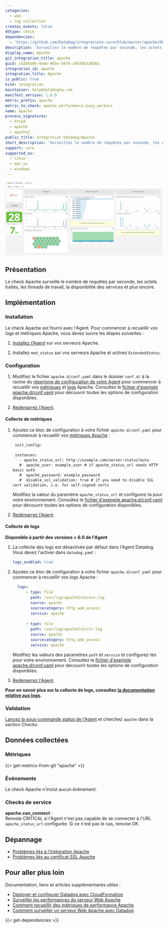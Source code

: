 ```yaml
---
categories:
  - web
  - log collection
creates_events: false
ddtype: check
dependencies:
  - 'https://github.com/DataDog/integrations-core/blob/master/apache/README.md'
description: 'Surveillez le nombre de requêtes par seconde, les octets traités, les threads de travail, la disponibilité et plus encore. more.'
display_name: Apache
git_integration_title: apache
guid: cb2b4a06-4ede-465e-9478-a45f8b32058a
integration_id: apache
integration_title: Apache
is_public: true
kind: integration
maintainer: help@datadoghq.com
manifest_version: 1.0.0
metric_prefix: apache.
metric_to_check: apache.performance.busy_workers
name: Apache
process_signatures:
  - httpd
  - apache
  - apache2
public_title: Intégration Datadog/Apache
short_description: 'Surveillez le nombre de requêtes par seconde, les octets traités, les threads de travail, la disponibilité et plus encore. and more.'
support: core
supported_os:
  - linux
  - mac_os
  - windows
---
```

![Dashboard Apache][1]

## Présentation

Le check Apache surveille le nombre de requêtes par seconde, les octets traités, les threads de travail, la disponibilité des services et plus encore.

## Implémentation
### Installation

Le check Apache est fourni avec l'Agent. Pour commencer à recueillir vos logs et métriques Apache, vous devez suivre les étapes suivantes :

1. [Installez l'Agent][2] sur vos serveurs Apache.

2. Installez `mod_status` sur vos serveurs Apache et activez `ExtendedStatus`.

### Configuration

1. Modifiez le fichier `apache.d/conf.yaml` dans le dossier `conf.d/` à la racine du [répertoire de configuration de votre Agent][3] pour commencer à recueillir vos [métriques](#collecte-de-metriques) et [logs](collecte-de-logs) Apache.
  Consultez le [fichier d'exemple apache.d/conf.yaml][4] pour découvrir toutes les options de configuration disponibles.

2. [Redémarrez l'Agent][5].

#### Collecte de métriques

1. Ajoutez ce bloc de configuration à votre fichier `apache.d/conf.yaml` pour commencer à recueillir vos [métriques Apache](#metriques) :

        init_config:

        instances:
          - apache_status_url: http://example.com/server-status?auto
          #  apache_user: example_user # if apache_status_url needs HTTP basic auth
          #  apache_password: example_password
          #  disable_ssl_validation: true # if you need to disable SSL cert validation, i.e. for self-signed certs

   Modifiez la valeur du paramètre `apache_status_url` et configurez-la pour votre environnement.
    Consultez le [fichier d'exemple apache.d/conf.yaml][4] pour découvrir toutes les options de configuration disponibles.

2.  [Redémarrez l'Agent][5].

#### Collecte de logs

**Disponible à partir des versions > 6.0 de l'Agent**

1. La collecte des logs est désactivée par défaut dans l'Agent Datadog. Vous devez l'activer dans `datadog.yaml` :

    ```yaml
    logs_enabled: true
    ```

2. Ajoutez ce bloc de configuration à votre fichier `apache.d/conf.yaml` pour commencer à recueillir vos logs Apache :

    ```yaml
      logs:
          - type: file
            path: /var/log/apache2/access.log
            source: apache
            sourcecategory: http_web_access
            service: apache

          - type: file
            path: /var/log/apache2/error.log
            source: apache
            sourcecategory: http_web_access
            service: apache
    ```

    Modifiez les valeurs des paramètres `path` et `service` et configurez-les pour votre environnement.
    Consultez le [fichier d'exemple apache.d/conf.yaml][4] pour découvrir toutes les options de configuration disponibles.

3. [Redémarrez l'Agent][5].

**Pour en savoir plus sur la collecte de logs, consultez [la documentation relative aux logs][6].**

### Validation

[Lancez la sous-commande status de l'Agent][5] et cherchez `apache` dans la section Checks.

## Données collectées
### Métriques
{{< get-metrics-from-git "apache" >}}


### Événements
Le check Apache n'inclut aucun événement.

### Checks de service

**apache.can_connect** :  
Renvoie CRITICAL si l'Agent n'est pas capable de se connecter à l'URL `apache_status_url` configurée. Si ce n'est pas le cas, renvoie OK.

## Dépannage

* [Problèmes liés à l'intégration Apache][9]
* [Problèmes liés au certificat SSL Apache][10]

## Pour aller plus loin
Documentation, liens et articles supplémentaires utiles :

* [Déployer et configurer Datadog avec CloudFormation][11]
* [Surveiller les performances du serveur Web Apache][12]
* [Comment recueillir des métriques de performance Apache][13]
* [Comment surveiller un serveur Web Apache avec Datadog][14]


[1]: https://raw.githubusercontent.com/DataDog/integrations-core/master/apache/images/apache_dashboard.png
[2]: https://app.datadoghq.com/account/settings#agent
[3]: https://docs.datadoghq.com/fr/agent/faq/agent-configuration-files/#agent-configuration-directory
[4]: https://github.com/DataDog/integrations-core/blob/master/apache/datadog_checks/apache/data/conf.yaml.example
[5]: https://docs.datadoghq.com/fr/agent/faq/agent-commands/#start-stop-restart-the-agent
[6]: https://docs.datadoghq.com/fr/logs
[7]: https://docs.datadoghq.com/fr/agent/faq/agent-commands/#agent-status-and-information
[8]: https://github.com/DataDog/integrations-core/blob/master/apache/metadata.csv
[9]: https://docs.datadoghq.com/fr/integrations/faq/issues-with-apache-integration
[10]: https://docs.datadoghq.com/fr/integrations/faq/apache-ssl-certificate-issues
[11]: https://www.datadoghq.com/blog/deploying-datadog-with-cloudformation
[12]: https://www.datadoghq.com/blog/monitoring-apache-web-server-performance
[13]: https://www.datadoghq.com/blog/collect-apache-performance-metrics
[14]: https://www.datadoghq.com/blog/monitor-apache-web-server-datadog


{{< get-dependencies >}}